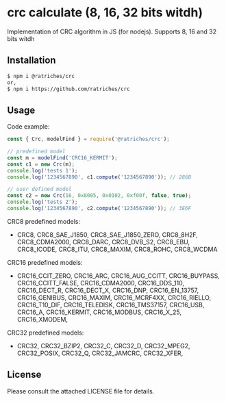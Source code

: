 # crc calculate (8, 16, 32 bits witdh)

Implementation of CRC algorithm in JS (for nodejs).
Supports 8, 16 and 32 bits witdh

## Installation

```bash
$ npm i @ratriches/crc
or,
$ npm i https://github.com/ratriches/crc
```

## Usage

Code example:

```js
const { Crc, modelFind } = require('@ratriches/crc');

// predefined model
const m = modelFind('CRC16_KERMIT');
const c1 = new Crc(m);
console.log('tests 1');
console.log('1234567890', c1.compute('1234567890')); // 286B

// user defined model
const c2 = new Crc(16, 0x8005, 0x0102, 0xf00f, false, true);
console.log('tests 2');
console.log('1234567890', c2.compute('1234567890')); // 3E6F
```

CRC8 predefined models:
- CRC8, CRC8_SAE_J1850, CRC8_SAE_J1850_ZERO, CRC8_8H2F, CRC8_CDMA2000, CRC8_DARC, CRC8_DVB_S2, CRC8_EBU, CRC8_ICODE, CRC8_ITU, CRC8_MAXIM, CRC8_ROHC, CRC8_WCDMA

CRC16 predefined models:
- CRC16_CCIT_ZERO, CRC16_ARC, CRC16_AUG_CCITT, CRC16_BUYPASS, CRC16_CCITT_FALSE,
CRC16_CDMA2000, CRC16_DDS_110, CRC16_DECT_R, CRC16_DECT_X, CRC16_DNP, CRC16_EN_13757, CRC16_GENIBUS, CRC16_MAXIM, CRC16_MCRF4XX, CRC16_RIELLO, CRC16_T10_DIF, CRC16_TELEDISK, CRC16_TMS37157, CRC16_USB, CRC16_A, CRC16_KERMIT, CRC16_MODBUS, CRC16_X_25, CRC16_XMODEM, 

CRC32 predefined models:
- CRC32, CRC32_BZIP2, CRC32_C, CRC32_D, CRC32_MPEG2, CRC32_POSIX, CRC32_Q, CRC32_JAMCRC, CRC32_XFER, 

## License

Please consult the attached LICENSE file for details. 
